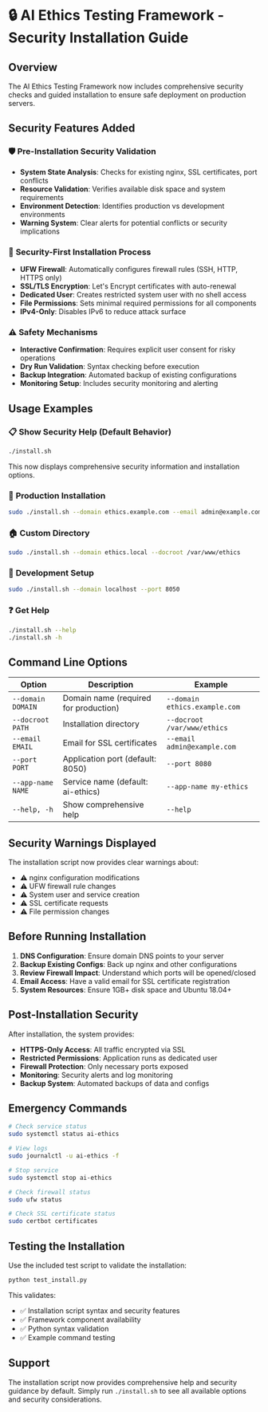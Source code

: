 # 🔒 AI Ethics Testing Framework - Security Installation Guide

## Overview
The AI Ethics Testing Framework now includes comprehensive security checks and guided installation to ensure safe deployment on production servers.

## Security Features Added

### 🛡️ **Pre-Installation Security Validation**
- **System State Analysis**: Checks for existing nginx, SSL certificates, port conflicts
- **Resource Validation**: Verifies available disk space and system requirements  
- **Environment Detection**: Identifies production vs development environments
- **Warning System**: Clear alerts for potential conflicts or security implications

### 🔐 **Security-First Installation Process**
- **UFW Firewall**: Automatically configures firewall rules (SSH, HTTP, HTTPS only)
- **SSL/TLS Encryption**: Let's Encrypt certificates with auto-renewal
- **Dedicated User**: Creates restricted system user with no shell access
- **File Permissions**: Sets minimal required permissions for all components
- **IPv4-Only**: Disables IPv6 to reduce attack surface

### ⚠️ **Safety Mechanisms**
- **Interactive Confirmation**: Requires explicit user consent for risky operations
- **Dry Run Validation**: Syntax checking before execution
- **Backup Integration**: Automated backup of existing configurations
- **Monitoring Setup**: Includes security monitoring and alerting

## Usage Examples

### 📋 **Show Security Help (Default Behavior)**
```bash
./install.sh
```
This now displays comprehensive security information and installation options.

### 🚀 **Production Installation**
```bash
sudo ./install.sh --domain ethics.example.com --email admin@example.com
```

### 🏠 **Custom Directory**
```bash  
sudo ./install.sh --domain ethics.local --docroot /var/www/ethics
```

### 🔧 **Development Setup**
```bash
sudo ./install.sh --domain localhost --port 8050
```

### ❓ **Get Help**
```bash
./install.sh --help
./install.sh -h
```

## Command Line Options

| Option | Description | Example |
|--------|-------------|---------|
| `--domain DOMAIN` | Domain name (required for production) | `--domain ethics.example.com` |
| `--docroot PATH` | Installation directory | `--docroot /var/www/ethics` |
| `--email EMAIL` | Email for SSL certificates | `--email admin@example.com` |
| `--port PORT` | Application port (default: 8050) | `--port 8080` |
| `--app-name NAME` | Service name (default: ai-ethics) | `--app-name my-ethics` |
| `--help, -h` | Show comprehensive help | `--help` |

## Security Warnings Displayed

The installation script now provides clear warnings about:
- ⚠️ nginx configuration modifications
- ⚠️ UFW firewall rule changes  
- ⚠️ System user and service creation
- ⚠️ SSL certificate requests
- ⚠️ File permission changes

## Before Running Installation

1. **DNS Configuration**: Ensure domain DNS points to your server
2. **Backup Existing Configs**: Back up nginx and other configurations
3. **Review Firewall Impact**: Understand which ports will be opened/closed
4. **Email Access**: Have a valid email for SSL certificate registration
5. **System Resources**: Ensure 1GB+ disk space and Ubuntu 18.04+

## Post-Installation Security

After installation, the system provides:
- **HTTPS-Only Access**: All traffic encrypted via SSL
- **Restricted Permissions**: Application runs as dedicated user
- **Firewall Protection**: Only necessary ports exposed
- **Monitoring**: Security alerts and log monitoring
- **Backup System**: Automated backups of data and configs

## Emergency Commands

```bash
# Check service status
sudo systemctl status ai-ethics

# View logs
sudo journalctl -u ai-ethics -f

# Stop service
sudo systemctl stop ai-ethics

# Check firewall status
sudo ufw status

# Check SSL certificate status
sudo certbot certificates
```

## Testing the Installation

Use the included test script to validate the installation:
```bash
python test_install.py
```

This validates:
- ✅ Installation script syntax and security features
- ✅ Framework component availability  
- ✅ Python syntax validation
- ✅ Example command testing

## Support

The installation script now provides comprehensive help and security guidance by default. Simply run `./install.sh` to see all available options and security considerations.
